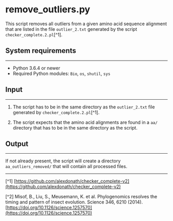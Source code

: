 # remove_outliers.py

This script removes all outliers from a given amino acid sequence alignment that are listed in the file `outlier_2.txt` generated by the script `checker_complete.2.pl`[^1].

## System requirements

---

* Python 3.6.4 or newer
* Required Python modules: `Bio`, `os`, `shutil`, `sys`

## Input

---

1. The script has to be in the same directory as the `outlier_2.txt` file generated by `checker_complete.2.pl`[^1].

2. The script expects that the amino acid alignments are found in a `aa/` directory that has to be in the same directory as the script.

## Output

---

If not already present, the script will create a directory `aa_outliers_removed/` that will contain all processed files.

---

[^1] [https://github.com/alexdonath/checker_complete-v2](https://github.com/alexdonath/checker_complete-v2)

[^2] Misof, B., Liu, S., Meusemann, K. et al. Phylogenomics resolves the timing and pattern of insect evolution. Science 346, 6210 (2014). [https://doi.org/10.1126/science.1257570](https://doi.org/10.1126/science.1257570)

